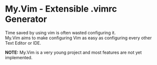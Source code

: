 # My.Vim - Extensible .vimrc Generator

Time saved by using vim is often wasted configuring it.  
My.Vim aims to make configuring Vim as easy as configuring every other Text
Editor or IDE.

**NOTE:** My.Vim is a very young project and most features are not yet
implemented.
